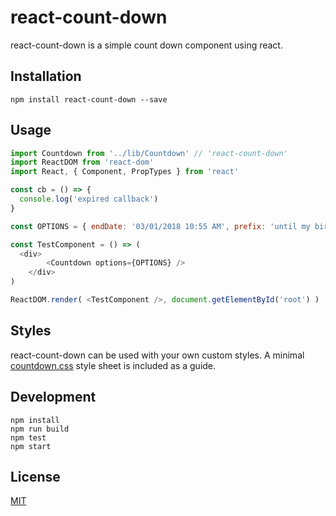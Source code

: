 # react-count-down

react-count-down is a simple count down component using react.

## Installation

`npm install react-count-down --save`

## Usage

```javascript
import Countdown from '../lib/Countdown' // 'react-count-down'
import ReactDOM from 'react-dom'
import React, { Component, PropTypes } from 'react'

const cb = () => {
  console.log('expired callback')
}

const OPTIONS = { endDate: '03/01/2018 10:55 AM', prefix: 'until my birthday!', cb}

const TestComponent = () => (
  <div>
        <Countdown options={OPTIONS} />
    </div>
)

ReactDOM.render( <TestComponent />, document.getElementById('root') )

```

## Styles

react-count-down can be used with your own custom styles. A minimal [countdown.css](https://github.com/StevenIseki/react-count-down/blob/master/example/public/countdown.css) style sheet is included as a guide.

## Development

    npm install
    npm run build
    npm test
    npm start

## License

[MIT](http://isekivacenz.mit-license.org/)
